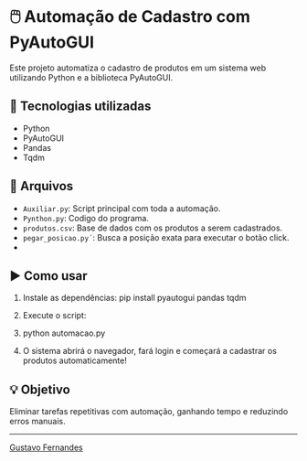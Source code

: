 # 🖱️ Automação de Cadastro com PyAutoGUI

Este projeto automatiza o cadastro de produtos em um sistema web utilizando Python e a biblioteca PyAutoGUI.

## 🚀 Tecnologias utilizadas
- Python
- PyAutoGUI
- Pandas
- Tqdm

## 📂 Arquivos
- `Auxiliar.py`: Script principal com toda a automação.
-  `Pynthon.py`: Codigo do programa.
- `produtos.csv`: Base de dados com os produtos a serem cadastrados.
- `pegar_posicao.py´`: Busca a posição exata para executar o botão click.
- 
## ▶️ Como usar

1. Instale as dependências:
pip install pyautogui pandas tqdm
2. Execute o script:
3. python automacao.py


3. O sistema abrirá o navegador, fará login e começará a cadastrar os produtos automaticamente!

## 💡 Objetivo

Eliminar tarefas repetitivas com automação, ganhando tempo e reduzindo erros manuais.

---
 [Gustavo Fernandes](https://www.linkedin.com/in/gustavo-fernandes-194b3a214/)
